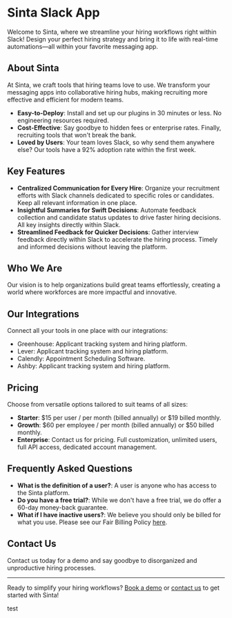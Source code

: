 # Sinta Slack App

Welcome to Sinta, where we streamline your hiring workflows right within Slack! Design your perfect hiring strategy and bring it to life with real-time automations—all within your favorite messaging app.

## About Sinta

At Sinta, we craft tools that hiring teams love to use. We transform your messaging apps into collaborative hiring hubs, making recruiting more effective and efficient for modern teams.

- **Easy-to-Deploy**: Install and set up our plugins in 30 minutes or less. No engineering resources required.
- **Cost-Effective**: Say goodbye to hidden fees or enterprise rates. Finally, recruiting tools that won't break the bank.
- **Loved by Users**: Your team loves Slack, so why send them anywhere else? Our tools have a 92% adoption rate within the first week.

## Key Features

- **Centralized Communication for Every Hire**: Organize your recruitment efforts with Slack channels dedicated to specific roles or candidates. Keep all relevant information in one place.
- **Insightful Summaries for Swift Decisions**: Automate feedback collection and candidate status updates to drive faster hiring decisions. All key insights directly within Slack.
- **Streamlined Feedback for Quicker Decisions**: Gather interview feedback directly within Slack to accelerate the hiring process. Timely and informed decisions without leaving the platform.

## Who We Are

Our vision is to help organizations build great teams effortlessly, creating a world where workforces are more impactful and innovative.


## Our Integrations

Connect all your tools in one place with our integrations:

- Greenhouse: Applicant tracking system and hiring platform.
- Lever: Applicant tracking system and hiring platform.
- Calendly: Appointment Scheduling Software.
- Ashby: Applicant tracking system and hiring platform.

## Pricing

Choose from versatile options tailored to suit teams of all sizes:

- **Starter**: $15 per user / per month (billed annually) or $19 billed monthly.
- **Growth**: $60 per employee / per month (billed annually) or $50 billed monthly.
- **Enterprise**: Contact us for pricing. Full customization, unlimited users, full API access, dedicated account management.

## Frequently Asked Questions

- **What is the definition of a user?**: A user is anyone who has access to the Sinta platform.
- **Do you have a free trial?**: While we don't have a free trial, we do offer a 60-day money-back guarantee.
- **What if I have inactive users?**: We believe you should only be billed for what you use. Please see our Fair Billing Policy [here](#).

## Contact Us

Contact us today for a demo and say goodbye to disorganized and unproductive hiring processes.

---

Ready to simplify your hiring workflows? [Book a demo](#) or [contact us](#) to get started with Sinta!




test

